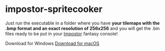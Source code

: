 # impostor-spritecooker

Just run the executable in a folder where you have **your tilemaps with the .bmp format and an exact resolution of 256x256** and you will get the .bin files ready to be put in your [Impostor](https://github.com/rdeioris/impostor) fantasy console!

Download for Windows
[Download for macOS](https://github.com/Pomettini/impostor-spritecooker/raw/master/bin/impostor-spritecooker)
